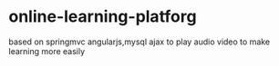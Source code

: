 # online-learning-platforg
based on springmvc angularjs,mysql ajax to play audio video to make learning more easily
